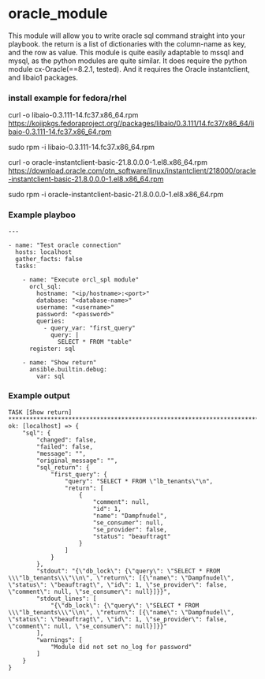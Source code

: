 # oracle_module

This module will allow you to write oracle sql command straight into your playbook.
the return is a list of dictionaries with the column-name as key, and the row as value.
This module is quite easily adaptable to mssql and mysql, as the python modules are quite similar.
It does require the python module cx-Oracle(==8.2.1, tested). And it requires the Oracle instantclient, and libaio1 packages.

### install example for fedora/rhel
curl -o libaio-0.3.111-14.fc37.x86_64.rpm https://kojipkgs.fedoraproject.org//packages/libaio/0.3.111/14.fc37/x86_64/libaio-0.3.111-14.fc37.x86_64.rpm

sudo rpm -i libaio-0.3.111-14.fc37.x86_64.rpm

curl -o oracle-instantclient-basic-21.8.0.0.0-1.el8.x86_64.rpm https://download.oracle.com/otn_software/linux/instantclient/218000/oracle-instantclient-basic-21.8.0.0.0-1.el8.x86_64.rpm

sudo rpm -i oracle-instantclient-basic-21.8.0.0.0-1.el8.x86_64.rpm

### Example playboo
```
---

- name: "Test oracle connection"
  hosts: localhost
  gather_facts: false
  tasks:

    - name: "Execute orcl_spl module"
      orcl_sql:
        hostname: "<ip/hostname>:<port>"
        database: "<database-name>"
        username: "<username>"
        password: "<password>"
        queries:
          - query_var: "first_query"
            query: |
              SELECT * FROM "table"
      register: sql

    - name: "Show return"
      ansible.builtin.debug:
        var: sql
```

### Example output
```
TASK [Show return] **************************************************************************************************************************************************************************************************************************
ok: [localhost] => {
    "sql": {
        "changed": false,
        "failed": false,
        "message": "",
        "original_message": "",
        "sql_return": {
            "first_query": {
                "query": "SELECT * FROM \"lb_tenants\"\n",
                "return": [
                    {
                        "comment": null,
                        "id": 1,
                        "name": "Dampfnudel",
                        "se_consumer": null,
                        "se_provider": false,
                        "status": "beauftragt"
                    }
                ]
            }
        },
        "stdout": "{\"db_lock\": {\"query\": \"SELECT * FROM \\\"lb_tenants\\\"\\n\", \"return\": [{\"name\": \"Dampfnudel\", \"status\": \"beauftragt\", \"id\": 1, \"se_provider\": false, \"comment\": null, \"se_consumer\": null}]}}",
        "stdout_lines": [
            "{\"db_lock\": {\"query\": \"SELECT * FROM \\\"lb_tenants\\\"\\n\", \"return\": [{\"name\": \"Dampfnudel\", \"status\": \"beauftragt\", \"id\": 1, \"se_provider\": false, \"comment\": null, \"se_consumer\": null}]}}"
        ],
        "warnings": [
            "Module did not set no_log for password"
        ]
    }
}
```
